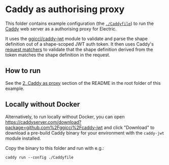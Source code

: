 
# Caddy as authorising proxy

This folder contains example configuration (the [`./Caddyfile`](./Caddyfile)) to run the [Caddy](https://caddyserver.com) web server as a authorising proxy for Electric.

It uses the [ggicci/caddy-jwt](https://github.com/ggicci/caddy-jwt) module to validate and parse the shape definition out of a shape-scoped JWT auth token. It then uses Caddy's [request matchers](https://caddyserver.com/docs/caddyfile/matchers) to validate that the shape definition derived from the token matches the shape definition in the request.

## How to run

See the [2. Caddy as proxy](../README.md#2-caddy-as-proxy) section of the README in the root folder of this example.

## Locally without Docker

Alternatively, to run locally without Docker, you can open https://caddyserver.com/download?package=github.com%2Fggicci%2Fcaddy-jwt and click "Download" to download a pre-build Caddy binary for your environment with the `caddy-jwt` module installed.

Copy the binary to this folder and run with e.g.:

```shell
caddy run --config ./Caddyfile
```
